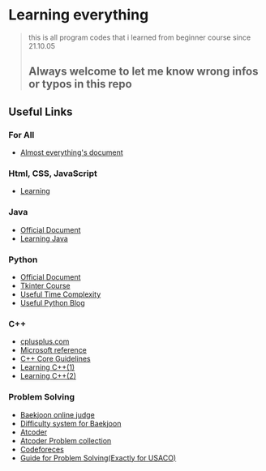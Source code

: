 # Learning everything

> this is all program codes that i learned from beginner course since 21.10.05
>
>## Always welcome to let me know wrong infos or typos in this repo

## Useful Links

### For All

* [Almost everything's document](https://devdocs.io/)

### Html, CSS, JavaScript

* [Learning](https://developer.mozilla.org/en-US/docs/Web)

### Java

* [Official Document](https://docs.oracle.com/javase/specs/jls/se17/html/index.html)
* [Learning Java](https://www.geeksforgeeks.org/java/?ref=shm)

### Python

* [Official Document](https://docs.python.org/3/)
* [Tkinter Course](https://076923.github.io/posts/#Python-Tkinter)
* [Useful Time Complexity](https://www.ics.uci.edu/~pattis/ICS-33/lectures/complexitypython.txt)
* [Useful Python Blog](https://pythonblog.co.kr/)

### C++

* [cplusplus.com](http://www.cplusplus.com/)
* [Microsoft reference](https://docs.microsoft.com/ko-kr/cpp/cpp/cpp-language-reference?view=msvc-170)
* [C++ Core Guidelines](http://isocpp.github.io/CppCoreGuidelines/CppCoreGuidelines)
* [Learning C++(1)](http://tcpschool.com/cpp/intro)
* [Learning C++(2)](https://modoocode.com/135)

### Problem Solving

* [Baekjoon online judge](https://www.acmicpc.net/)
* [Difficulty system for Baekjoon](https://solved.ac/)
* [Atcoder](https://atcoder.jp/contests/?lang=en)
* [Atcoder Problem collection](https://kenkoooo.com/atcoder#/table/)
* [Codeforeces](https://codeforces.com/)
* [Guide for Problem Solving(Exactly for USACO)](https://usaco.guide/)
